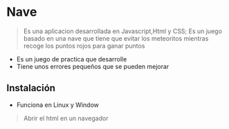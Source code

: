 # Nave
> Es una aplicacion desarrollada en Javascript,Html y CSS; Es un juego basado en una nave que tiene que evitar los meteoritos mientras recoge los puntos rojos para ganar puntos
- Es un juego de practica que desarrolle
- Tiene unos errores pequeños que se pueden mejorar

## Instalación

- Funciona en Linux y Window

> Abrir el html en un navegador
